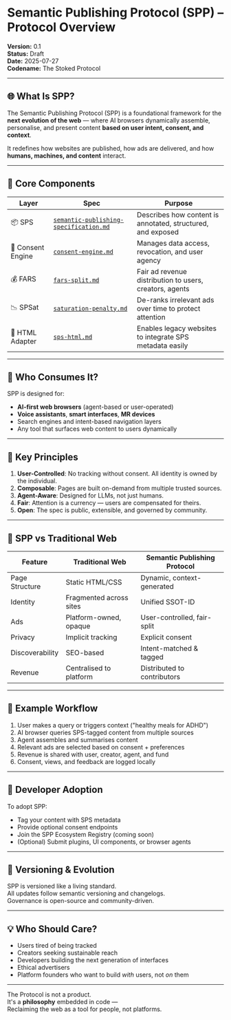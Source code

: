 # Semantic Publishing Protocol (SPP) – Protocol Overview
**Version:** 0.1  
**Status:** Draft  
**Date:** 2025-07-27  
**Codename:** The Stoked Protocol

---

## 🌐 What Is SPP?

The Semantic Publishing Protocol (SPP) is a foundational framework for the **next evolution of the web** — where AI browsers dynamically assemble, personalise, and present content **based on user intent, consent, and context**.

It redefines how websites are published, how ads are delivered, and how **humans, machines, and content** interact.

---

## 🧱 Core Components

| Layer | Spec | Purpose |
|-------|------|---------|
| 📦 SPS | [`semantic-publishing-specification.md`](../sps/semantic-publishing-specification.md) | Describes how content is annotated, structured, and exposed |
| 🧠 Consent Engine | [`consent-engine.md`](../sps/consent-engine.md) | Manages data access, revocation, and user agency |
| 💰 FARS | [`fars-split.md`](../ads/fars-split.md) | Fair ad revenue distribution to users, creators, agents |
| 📉 SPSat | [`saturation-penalty.md`](../ads/saturation-penalty.md) | De-ranks irrelevant ads over time to protect attention |
| 🧩 HTML Adapter | [`sps-html.md`](../sps/sps-html.md) | Enables legacy websites to integrate SPS metadata easily |

---

## 🤖 Who Consumes It?

SPP is designed for:

- **AI-first web browsers** (agent-based or user-operated)
- **Voice assistants**, **smart interfaces**, **MR devices**
- Search engines and intent-based navigation layers
- Any tool that surfaces web content to users dynamically

---

## 🧠 Key Principles

1. **User-Controlled**: No tracking without consent. All identity is owned by the individual.
2. **Composable**: Pages are built on-demand from multiple trusted sources.
3. **Agent-Aware**: Designed for LLMs, not just humans.
4. **Fair**: Attention is a currency — users are compensated for theirs.
5. **Open**: The spec is public, extensible, and governed by community.

---

## 🧬 SPP vs Traditional Web

| Feature | Traditional Web | Semantic Publishing Protocol |
|--------|------------------|------------------------------|
| Page Structure | Static HTML/CSS | Dynamic, context-generated |
| Identity | Fragmented across sites | Unified SSOT-ID |
| Ads | Platform-owned, opaque | User-controlled, fair-split |
| Privacy | Implicit tracking | Explicit consent |
| Discoverability | SEO-based | Intent-matched & tagged |
| Revenue | Centralised to platform | Distributed to contributors |

---

## 📡 Example Workflow

1. User makes a query or triggers context ("healthy meals for ADHD")
2. AI browser queries SPS-tagged content from multiple sources
3. Agent assembles and summarises content
4. Relevant ads are selected based on consent + preferences
5. Revenue is shared with user, creator, agent, and fund
6. Consent, views, and feedback are logged locally

---

## 🔧 Developer Adoption

To adopt SPP:
- Tag your content with SPS metadata
- Provide optional consent endpoints
- Join the SPP Ecosystem Registry (coming soon)
- (Optional) Submit plugins, UI components, or browser agents

---

## 🌱 Versioning & Evolution

SPP is versioned like a living standard.  
All updates follow semantic versioning and changelogs.  
Governance is open-source and community-driven.

---

## 💡 Who Should Care?

- Users tired of being tracked
- Creators seeking sustainable reach
- Developers building the next generation of interfaces
- Ethical advertisers
- Platform founders who want to build *with* users, not *on* them

---

The Protocol is not a product.  
It's a **philosophy** embedded in code —  
Reclaiming the web as a tool for people, not platforms.

